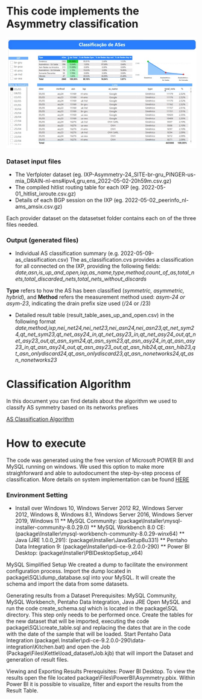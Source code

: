 # This code implements the Asymmetry classification

![alt text](./powerbi.jpg)

### Dataset input files
* The Verfploter dataset (eg. IXP-Asymmetry-24_SITE-br-gru_PINGER-us-mia_DRAIN-nl-ens#ipv4,gru,ens_2022-05-02-20h59m.csv.gz)
* The compiled hitlist routing table for each IXP (eg. 2022-05-01_hitlist_ixroute.csv.gz)
* Details of each BGP session on the IXP (eg. 2022-05-02_peerinfo_nl-ams_amsix.csv.gz)

Each provider dataset on the datasetset folder contains each on of the three files needed.

### Output (generated files)
* Individual AS classification summary (e.g. 2022-05-09-as_classification.csv)
The as_classification.cvs provides a classification for all connected on the IXP, providing the following fields:
<i>date,asn,is_up_and_open,ixp,as_name,type,method,count_of_as,total_nets,total_discarded_nets,total_nets_without_discards</i>

<b>Type</b> refers to how the AS has been classified (<i>symmetric, asymmetric, hybrid</i>), and 
<b>Method</b> refers the measurement method used: <i>asym-24 or asym-23</i>, indicating the drain prefix size used (/24 or /23)

* Detailed result table (result_table_ases_up_and_open.csv) in the following format
<i>date,method,ixp,nei_net24,nei_net23,nei_asn24,nei_asn23,qt_net_sym24,qt_net_sym23,qt_net_asy24_in,qt_net_asy23_in,qt_net_asy24_out,qt_net_asy23_out,qt_asn_sym24,qt_asn_sym23,qt_asn_asy24_in,qt_asn_asy23_in,qt_asn_asy24_out,qt_asn_asy23_out,qt_asn_hib24,qt_asn_hib23,qt_asn_onlydiscard24,qt_asn_onlydiscard23,qt_asn_nonetworks24,qt_asn_nonetworks23</i>

# Classification Algorithm
In this document you can find details about the algorithm we used to classify AS symmetry based on its networks prefixes

[AS Classification Algorithm](https://github.com/LMBertholdo/ixp-symmetry-rate/blob/main/classifier/algorithm.pdf)

# How to execute

The code was generated using the free version of Microsoft POWER BI and MySQL running on windows. We used this option to make more straighforward and 
able to autodocument the step-by-step process of classification.
More details on system implementation can be found [HERE](https://drive.google.com/file/d/12DuFpPkxqi7pp3SPX0vsX1kerW_L_QHQ/view)


### Environment Setting
* Install over Windows 10, Windows Server 2012 R2, Windows Server 2012, Windows 8, Windows 8.1, Windows Server 2016, Windows Server 2019, Windows 11
** MySQL Community: (package\Installer\mysql-installer-community-8.0.29.0)
** MySQL Workbench 8.0 CE: (package\Installer\mysql-workbench-community-8.0.29-winx64)
** Java (JRE 1.0.0_291): (package\Installer\JavaSetup8u331)
** Pentaho Data Integration 9: (package\Installer\pdi-ce-9.2.0.0-290)
** Power BI Desktop: (package\Installer\PBIDesktopSetup_x64)


MySQL Simplified Setup
We created a dump to facilitate the environment configuration process. Import the dump located in package\SQL\dump_database.sql into your MySQL. It will create the schema and import the data from some datasets.

Generating results from a Dataset
Prerequisites: MySQL Community, MySQL Workbench, Pentaho Data Integration, Java JRE
Open MySQL and run the code create_schema.sql which is located in the package\SQL directory. This step only needs to be performed once.
Create the tables for the new dataset that will be imported, executing the code package\SQL\create_table.sql and replacing the dates that are in the code with the date of the sample that will be loaded.
Start Pentaho Data Integration (package\ Installer\pdi-ce-9.2.0.0-290\data-integration\Kitchen.bat) and open the Job (Package\Files\Kettle\load_dataset\Job.kjb) that will import the Dataset and generation of result files.

Viewing and Exporting Results
Prerequisites: Power BI Desktop.
To view the results open the file located package\Files\PowerBI\Asymmetry.pbix.
Within Power BI it is possible to visualize, filter and export the results from the Result Table.
